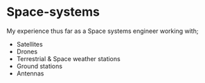 # Space-systems
My experience  thus far as a Space systems engineer working with;
- Satellites
- Drones
- Terrestrial & Space weather stations
- Ground stations
- Antennas
